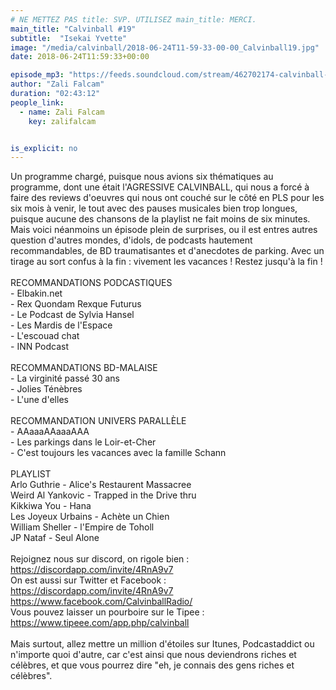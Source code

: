 ```yaml
---
# NE METTEZ PAS title: SVP. UTILISEZ main_title: MERCI.
main_title: "Calvinball #19"
subtitle:  "Isekai Yvette"
image: "/media/calvinball/2018-06-24T11-59-33-00-00_Calvinball19.jpg"
date: 2018-06-24T11:59:33+00:00

episode_mp3: "https://feeds.soundcloud.com/stream/462702174-calvinball-radio-calvinball-19-isekai-yvette.mp3"
author: "Zali Falcam"
duration: "02:43:12"
people_link: 
  - name: Zali Falcam
    key: zalifalcam


is_explicit: no
---
```


<PodcastHeader/>

<!-- ECRIRE LA DESCRIPTION DE L'EPISODE SOUS CETTE LIGNE -->
Un programme chargé, puisque nous avions six thématiques au programme, dont une était l'AGRESSIVE CALVINBALL, qui nous a forcé à faire des reviews d'oeuvres qui nous ont couché sur le côté en PLS pour les six mois à venir, le tout avec des pauses musicales bien trop longues, puisque aucune des chansons de la playlist ne fait moins de six minutes.  Mais voici néanmoins un épisode plein de surprises, ou il est entres autres question d'autres mondes, d'idols, de podcasts hautement recommandables, de BD traumatisantes et d'anecdotes de parking. Avec un tirage au sort confus à la fin : vivement les vacances ! Restez jusqu'à la fin !<br><br>RECOMMANDATIONS PODCASTIQUES <br>- Elbakin.net<br>- Rex Quondam Rexque Futurus<br>- Le Podcast de Sylvia Hansel<br>- Les Mardis de l'Espace<br>- L'escouad chat<br>- INN Podcast<br><br>RECOMMANDATIONS BD-MALAISE<br>- La virginité passé 30 ans<br>- Jolies Ténèbres<br>- L'une d'elles<br><br>RECOMMANDATION UNIVERS PARALLÈLE <br>- AAaaaAAaaaAAA<br>- Les parkings dans le Loir-et-Cher<br>- C'est toujours les vacances avec la famille Schann<br><br>PLAYLIST<br>Arlo Guthrie - Alice's Restaurent Massacree<br>Weird Al Yankovic - Trapped in the Drive thru<br>Kikkiwa You - Hana<br>Les Joyeux Urbains - Achète un Chien<br>William Sheller - l'Empire de Toholl<br>JP Nataf - Seul Alone<br><br>Rejoignez nous sur discord, on rigole bien : https://discordapp.com/invite/4RnA9v7<br>On est aussi sur Twitter et Facebook :<br>https://discordapp.com/invite/4RnA9v7<br>https://www.facebook.com/CalvinballRadio/<br>Vous pouvez laisser un pourboire sur le Tipee :<br>https://www.tipeee.com/app.php/calvinball<br><br>Mais surtout, allez mettre un million d'étoiles sur Itunes, Podcastaddict ou n'importe quoi d'autre, car c'est ainsi que nous deviendrons riches et célèbres, et que vous pourrez dire "eh, je connais des gens riches et célèbres".

